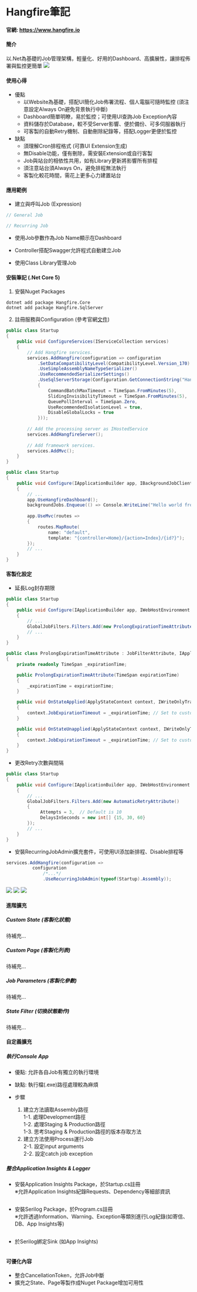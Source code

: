 # Hangfire筆記
#### 官網: https://www.hangfire.io 

#### 簡介
以.Net為基礎的Job管理架構，輕量化、好用的Dashboard、高擴展性，讓排程佈署與監控更簡單
![](https://www.hangfire.io/img/ui/dashboard.png)

#### 使用心得
* 優點
  * 以Website為基礎，搭配UI簡化Job佈署流程、個人電腦可隨時監控 (須注意設定Always On避免背景執行中斷)
  * Dashboard簡單明瞭，易於監控；可使用UI查詢Job Exception內容
  * 資料儲存於Database，較不受Server影響、便於備份、可多伺服器執行
  * 可客製的自動Retry機制、自動刪除紀錄等，搭配Logger更便於監控
* 缺點
  * 須理解Cron排程格式 (可靠UI Extension生成)
  * 無Disable功能，僅有刪除，需安裝Extension或自行客製
  * Job與站台的相依性共用，如有Library更新將影響所有排程
  * 須注意站台須Always On，避免排程無法執行
  * 客製化較花時間，需花上更多心力建置站台

#### 應用範例
* 建立與呼叫Job (Expression)

```C#
// General Job

// Recurring Job

```

* 使用Job參數作為Job Name顯示在Dashboard

* Controller搭配Swagger允許程式自動建立Job

* 使用Class Library管理Job

#### 安裝筆記 (.Net Core 5)
1. 安裝Nuget Packages

```CMD
dotnet add package Hangfire.Core
dotnet add package Hangfire.SqlServer
```

2. 註冊服務與Configuration (參考官網[文件](https://docs.hangfire.io/en/latest/getting-started/aspnet-core-applications.html#registering-services))

```C#
public class Startup
{
    public void ConfigureServices(IServiceCollection services)
    {
        // Add Hangfire services.
        services.AddHangfire(configuration => configuration
            .SetDataCompatibilityLevel(CompatibilityLevel.Version_170)
            .UseSimpleAssemblyNameTypeSerializer()
            .UseRecommendedSerializerSettings()
            .UseSqlServerStorage(Configuration.GetConnectionString("HangfireConnection"), new SqlServerStorageOptions
            {
                CommandBatchMaxTimeout = TimeSpan.FromMinutes(5),
                SlidingInvisibilityTimeout = TimeSpan.FromMinutes(5),
                QueuePollInterval = TimeSpan.Zero,
                UseRecommendedIsolationLevel = true,
                DisableGlobalLocks = true
            }));
    
        // Add the processing server as IHostedService
        services.AddHangfireServer();
    
        // Add framework services.
        services.AddMvc();
    }
}
```

```C#
public class Startup
{
    public void Configure(IApplicationBuilder app, IBackgroundJobClient backgroundJobs, IHostingEnvironment env)
    {
        // ...
        app.UseHangfireDashboard();
        backgroundJobs.Enqueue(() => Console.WriteLine("Hello world from Hangfire!"));
    
        app.UseMvc(routes =>
        {
            routes.MapRoute(
                name: "default",
                template: "{controller=Home}/{action=Index}/{id?}");
        });
        // ...
    }
}
```

#### 客製化設定
  * 延長Log封存期限

```C#
public class Startup
{
    public void Configure(IApplicationBuilder app, IWebHostEnvironment env)
    {
        // ...
        GlobalJobFilters.Filters.Add(new ProlongExpirationTimeAttribute(new TimeSpan(180, 0, 0, 0)));
        // ...
    }
}

public class ProlongExpirationTimeAttribute : JobFilterAttribute, IApplyStateFilter
{
    private readonly TimeSpan _expirationTime;

    public ProlongExpirationTimeAttribute(TimeSpan expirationTime)
    {
        _expirationTime = expirationTime;
    }

    public void OnStateApplied(ApplyStateContext context, IWriteOnlyTransaction transaction)
    {
        context.JobExpirationTimeout = _expirationTime; // Set to custom expiration timeout
    }

    public void OnStateUnapplied(ApplyStateContext context, IWriteOnlyTransaction transaction)
    {
        context.JobExpirationTimeout = _expirationTime; // Set to custom expiration timeout
    }
}
```

  * 更改Retry次數與間隔

```C#
public class Startup
{
    public void Configure(IApplicationBuilder app, IWebHostEnvironment env)
    {
        // ...
        GlobalJobFilters.Filters.Add(new AutomaticRetryAttribute()
        {
             Attempts = 3,  // Default is 10
             DelaysInSeconds = new int[] {15, 30, 60}
        });
        // ...
    }
}
```

  * 安裝RecurringJobAdmin擴充套件，可使用UI添加新排程、Disable排程等

  ```C#
  services.AddHangfire(configuration =>
            configuration
                /*...*/
                .UseRecurringJobAdmin(typeof(Startup).Assembly));
  ```

![](images/Hangfire/hangfire1.png)
![](images/Hangfire/hangfire2.png)
![](images/Hangfire/hangfire3.png)

#### 進階擴充
##### Custom State (客製化狀態)
待補充...
##### Custom Page (客製化列表)
待補充...
##### Job Parameters (客製化參數)
待補充...
##### State Filter (切換狀態動作)
待補充...

#### 自定義擴充
##### 執行Console App
* 優點: 允許各自Job有獨立的執行環境
* 缺點: 執行檔(.exe)路徑處理較為麻煩

* 步驟
  1. 建立方法讀取Assembly路徑 <br>
    1-1. 處理Development路徑 <br>
    1-2. 處理Staging & Production路徑 <br>
    1-3. 思考Staging & Production路徑的版本存取方法 <br>
  2. 建立方法使用Process運行Job <br>
    2-1. 設定input arguments <br>
    2-2. 設定catch job exception <br>

#####  整合Application Insights & Logger
* 安裝Application Insights Package，於Startup.cs註冊<br>
※允許Application Insights紀錄Requests、Dependency等細部資訊

```C#
```


* 安裝Serilog Package，於Program.cs註冊 <br>
※允許透過Information、Warning、Exception等類別進行Log紀錄(如寄信、DB、App Insights等)

```C#
```

* 於Serilog綁定Sink (如App Insights)

```C#
```


#### 可優化內容
* 整合CancellationToken，允許Job中斷
* 擴充之State、Page等製作成Nuget Package增加可用性

